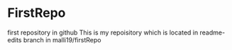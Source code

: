 # FirstRepo
first repository in github
This is my repoisitory which is located in readme-edits branch in malli19/firstRepo
